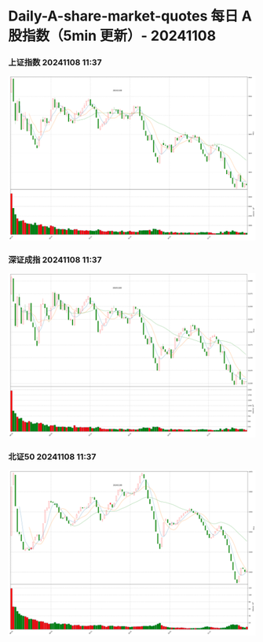 
# Daily-A-share-market-quotes 每日 A 股指数（5min 更新）- 20241108

### 上证指数 20241108 11:37
![](./fig/2024/11/20241108-sh000001.png)

### 深证成指 20241108 11:37
![](./fig/2024/11/20241108-sz399001.png)

### 北证50 20241108 11:37
![](./fig/2024/11/20241108-bj899050.png)
